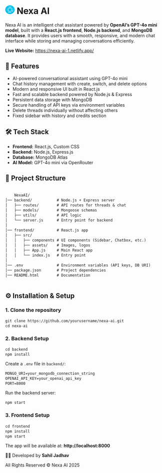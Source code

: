 <body>
  <div class="container">
    <h1><img src="./Frontend/public/nexa.svg"  width="30" height="28"> Nexa AI</h1>
    <p>
      Nexa AI is an intelligent chat assistant powered by <b>OpenAI’s GPT-4o mini model</b>, built with a 
      <b>React.js frontend</b>, <b>Node.js backend</b>, and <b>MongoDB database</b>.  
      It provides users with a smooth, responsive, and modern chat interface while storing and managing conversations efficiently.
    </p>
    <p><strong>Live Website:</strong> <a href="https://nexa-ai-1.netlify.app/" target="main">https://nexa-ai-1.netlify.app/</a></p>
    <h2>🚀 Features</h2>
    <ul>
      <li>AI-powered conversational assistant using GPT-4o mini</li>
      <li>Chat history management with create, switch, and delete options</li>
      <li>Modern and responsive UI built in React.js</li>
      <li>Fast and scalable backend powered by Node.js & Express</li>
      <li>Persistent data storage with MongoDB</li>
      <li>Secure handling of API keys via environment variables</li>
      <li>Delete threads individually without affecting others</li>
      <li>Fixed sidebar with history and credits section</li>
    </ul>
    <h2>🛠️ Tech Stack</h2>
    <ul>
      <li><b>Frontend:</b> React.js, Custom CSS</li>
      <li><b>Backend:</b> Node.js, Express.js</li>
      <li><b>Database:</b> MongoDB Atlas</li>
      <li><b>AI Model:</b> GPT-4o mini via OpenRouter</li>
    </ul>
    <h2>📂 Project Structure</h2>
    <pre><code>
    NexaAI/
│── backend/           # Node.js + Express server
│   ├── routes/        # API routes for threads & chat
│   ├── models/        # Mongoose schemas
│   ├── utils/         # API logic
│   └── server.js      # Entry point for backend
│
│── frontend/          # React.js app
│   ├── src/
│   │   ├── components # UI components (Sidebar, Chatbox, etc.)
│   │   ├── assets/    # Images, logos
│   │   ├── App.js     # Main React app
│   │   └── index.js   # Entry point
│
│── .env               # Environment variables (API keys, DB URI)
│── package.json       # Project dependencies
│── README.html        # Documentation
    </code></pre>
    <h2>⚙️ Installation & Setup</h2>
    <h3>1. Clone the repository</h3>
    <pre><code>git clone https://github.com/yourusername/nexa-ai.git
cd nexa-ai</code></pre>
    <h3>2. Backend Setup</h3>
    <pre><code>cd backend
npm install</code></pre>
    <p>Create a <code>.env</code> file in <code>backend/</code>:</p>
    <pre><code>MONGO_URI=your_mongodb_connection_string
OPENAI_API_KEY=your_openai_api_key
PORT=8000</code></pre>
    <p>Run the backend server:</p>
    <pre><code>npm start</code></pre>
    <h3>3. Frontend Setup</h3>
    <pre><code>cd frontend
npm install
npm start</code></pre>
    <p>The app will be available at: <b>http://localhost:8000</b></p>
    <footer>
      <p>👨‍💻 Developed by <b>Sahil Jadhav</b></p>
      <p>All Rights Reserved © Nexa AI 2025</p>
    </footer>
  </div>
</body>
</html>
